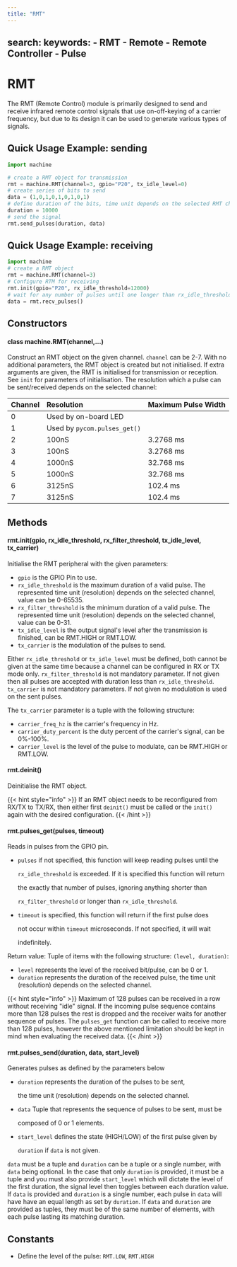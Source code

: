 ```yaml
---
title: "RMT"
---
```

search:
  keywords:
    - RMT
    - Remote
    - Remote Controller
    - Pulse
---

# RMT

The RMT (Remote Control) module is primarily designed to send and receive infrared remote control signals that use on-off-keying of a carrier frequency, but due to its design it can be used to generate various types of signals.

## Quick Usage Example: sending

```python
import machine

# create a RMT object for transmission
rmt = machine.RMT(channel=3, gpio="P20", tx_idle_level=0)
# create series of bits to send    
data = (1,0,1,0,1,0,1,0,1)
# define duration of the bits, time unit depends on the selected RMT channel  
duration = 10000
# send the signal                                         
rmt.send_pulses(duration, data)
```

## Quick Usage Example: receiving

```python
import machine
# create a RMT object
rmt = machine.RMT(channel=3)
# Configure RTM for receiving
rmt.init(gpio="P20", rx_idle_threshold=12000)     
# wait for any number of pulses until one longer than rx_idle_threshold        
data = rmt.recv_pulses()
```

## Constructors

#### class machine.RMT(channel,...)

Construct an RMT object on the given channel. `channel` can be 2-7. With no additional parameters, the RMT object is created but not initialised. If extra arguments are given, the RMT is initialised for transmission or reception. See `init` for parameters of initialisation. The resolution which a pulse can be sent/received depends on the selected channel:

| Channel | Resolution | Maximum Pulse Width |
| :--- | :--- | :--- |
| 0 | Used by on-board LED |  |
| 1 | Used by `pycom.pulses_get()` |  |
| 2 | 100nS | 3.2768 ms |
| 3 | 100nS | 3.2768 ms |
| 4 | 1000nS | 32.768 ms |
| 5 | 1000nS | 32.768 ms |
| 6 | 3125nS | 102.4   ms |
| 7 | 3125nS | 102.4   ms |

## Methods

#### rmt.init(gpio, rx\_idle\_threshold, rx\_filter\_threshold, tx\_idle\_level, tx\_carrier)

Initialise the RMT peripheral with the given parameters:

* `gpio` is the GPIO Pin to use.
* `rx_idle_threshold` is the maximum duration of a valid pulse. The represented time unit (resolution) depends on the selected channel, value can be 0-65535.
* `rx_filter_threshold` is the minimum duration of a valid pulse. The represented time unit (resolution) depends on the selected channel, value can be 0-31.
* `tx_idle_level` is the output signal's level after the transmission is finished, can be RMT.HIGH or RMT.LOW.
* `tx_carrier` is the modulation of the pulses to send.

Either `rx_idle_threshold` or `tx_idle_level` must be defined, both cannot be given at the same time because a channel can be configured in RX or TX mode only. `rx_filter_threshold` is not mandatory parameter. If not given then all pulses are accepted with duration less than `rx_idle_threshold`. `tx_carrier` is not mandatory parameters. If not given no modulation is used on the sent pulses.

The `tx_carrier` parameter is a tuple with the following structure:

* `carrier_freq_hz` is the carrier's frequency in Hz.
* `carrier_duty_percent` is the duty percent of the carrier's signal, can be 0%-100%.
* `carrier_level` is the level of the pulse to modulate, can be RMT.HIGH or RMT.LOW.

#### rmt.deinit()

Deinitialise the RMT object.

{{< hint style="info" >}}
If an RMT object needs to be reconfigured from RX/TX to TX/RX, then either first `deinit()` must be called or the `init()` again with the desired configuration.
{{< /hint >}}

#### rmt.pulses\_get(pulses, timeout)

Reads in pulses from the GPIO pin.

* `pulses` if not specified, this function will keep reading pulses until the

  `rx_idle_threshold` is exceeded. If it is specified this function will return

  the exactly that number of pulses, ignoring anything shorter than

  `rx_filter_threshold` or longer than `rx_idle_threshold`.

* `timeout` is specified, this function will return if the first pulse does

  not occur within `timeout` microseconds. If not specified, it will wait

  indefinitely.

Return value: Tuple of items with the following structure: `(level, duration)`:

* `level` represents the level of the received bit/pulse, can be 0 or 1.
* `duration` represents the duration of the received pulse, the time unit (resolution) depends on the selected channel.

{{< hint style="info" >}}
Maximum of 128 pulses can be received in a row without receiving "idle" signal. If the incoming pulse sequence contains more than 128 pulses the rest is dropped and the receiver waits for another sequence of pulses. The `pulses_get` function can be called to receive more than 128 pulses, however the above mentioned limitation should be kept in mind when evaluating the received data.
{{< /hint >}}

#### rmt.pulses\_send(duration, data, start\_level)

Generates pulses as defined by the parameters below

* `duration` represents the duration of the pulses to be sent,

  the time unit (resolution) depends on the selected channel.

* `data` Tuple that represents the sequence of pulses to be sent, must be

  composed of 0 or 1 elements.

* `start_level` defines the state (HIGH/LOW) of the first pulse given by

  `duration` if `data` is not given.

`data` must be a tuple and `duration` can be a tuple or a single number, with `data` being optional. In the case that only `duration` is provided, it must be a tuple and you must also provide `start_level` which will dictate the level of the first duration, the signal level then toggles between each duration value. If `data` is provided and `duration` is a single number, each pulse in `data` will have have an equal length as set by `duration`. If `data` and `duration` are provided as tuples, they must be of the same number of elements, with each pulse lasting its matching duration.

## Constants

* Define the level of the pulse: `RMT.LOW`, `RMT.HIGH`

